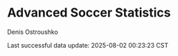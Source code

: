 # Advanced Soccer Statistics
Denis Ostroushko

<!-- gfm -->

Last successful data update: 2025-08-02 00:23:23 CST
